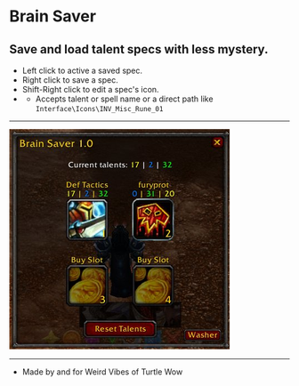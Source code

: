 # Brain Saver
Save and load talent specs with less mystery.
---

* Left click to active a saved spec.
* Right click to save a spec.
* Shift-Right click to edit a spec's icon.
* * Accepts talent or spell name or a direct path like `Interface\Icons\INV_Misc_Rune_01`
___
![](./brainsaver1.png)

___
* Made by and for Weird Vibes of Turtle Wow  
